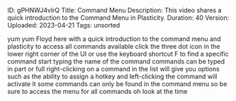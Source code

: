 ID: gPHNWJ4vlrQ
Title: Command Menu
Description: This video shares a quick introduction to the Command Menu in Plasticity.
Duration: 40
Version: 
Uploaded: 2023-04-21
Tags: unsorted

yum yum Floyd here with a quick
introduction to the command menu and
plasticity to access all commands
available click the three dot icon in
the lower right corner of the UI or use
the keyboard shortcut F to find a
specific command start typing the name
of the command commands can be typed in
part or full right-clicking on a command
in the list will give you options such
as the ability to assign a hotkey and
left-clicking the command will activate
it some commands can only be found in
the command menu so be sure to access
the menu for all commands oh look at the
time
